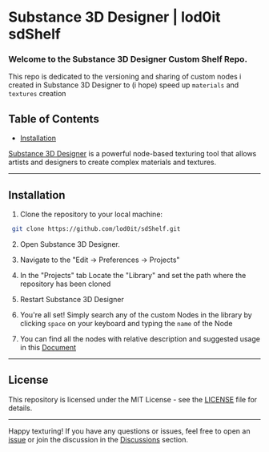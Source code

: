 # Substance 3D Designer | lod0it sdShelf

### Welcome to the Substance 3D Designer Custom Shelf Repo.
This repo is dedicated to the versioning and sharing of custom nodes i created in Substance 3D Designer to (i hope) speed up ```materials``` and ```textures``` creation

## Table of Contents

- [Installation](#installation)

[Substance 3D Designer](https://www.substance3d.com/products/design) is a powerful node-based texturing tool that allows artists and designers to create complex materials and textures.

---

## Installation

1. Clone the repository to your local machine:

  ```bash
   git clone https://github.com/lod0it/sdShelf.git
  ```

2. Open Substance 3D Designer.

3. Navigate to the "Edit -> Preferences -> Projects"

4. In the "Projects" tab Locate the "Library" and set the path where the repository has been cloned

5. Restart Substance 3D Designer

6. You're all set! Simply search any of the custom Nodes in the library by clicking ```space``` on your keyboard and typing the ```name``` of the Node

7. You can find all the nodes with relative description and suggested usage in this [Document](link)

---

## License

This repository is licensed under the MIT License - see the [LICENSE](LICENSE) file for details.

---

Happy texturing! If you have any questions or issues, feel free to open an [issue](https://github.com/lod0it/sdShelf/issues) or join the discussion in the [Discussions](https://github.com/lod0it/shShelf/discussions) section.
